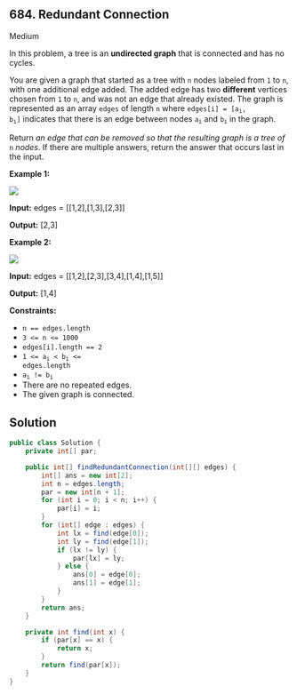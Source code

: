 ## 684\. Redundant Connection

Medium

In this problem, a tree is an **undirected graph** that is connected and has no cycles.

You are given a graph that started as a tree with `n` nodes labeled from `1` to `n`, with one additional edge added. The added edge has two **different** vertices chosen from `1` to `n`, and was not an edge that already existed. The graph is represented as an array `edges` of length `n` where <code>edges[i] = [a<sub>i</sub>, b<sub>i</sub>]</code> indicates that there is an edge between nodes <code>a<sub>i</sub></code> and <code>b<sub>i</sub></code> in the graph.

Return _an edge that can be removed so that the resulting graph is a tree of_ `n` _nodes_. If there are multiple answers, return the answer that occurs last in the input.

**Example 1:**

![](https://assets.leetcode.com/uploads/2021/05/02/reduntant1-1-graph.jpg)

**Input:** edges = \[\[1,2],[1,3],[2,3]]

**Output:** [2,3]

**Example 2:**

![](https://assets.leetcode.com/uploads/2021/05/02/reduntant1-2-graph.jpg)

**Input:** edges = \[\[1,2],[2,3],[3,4],[1,4],[1,5]]

**Output:** [1,4]

**Constraints:**

*   `n == edges.length`
*   `3 <= n <= 1000`
*   `edges[i].length == 2`
*   <code>1 <= a<sub>i</sub> < b<sub>i</sub> <= edges.length</code>
*   <code>a<sub>i</sub> != b<sub>i</sub></code>
*   There are no repeated edges.
*   The given graph is connected.

## Solution

```java
public class Solution {
    private int[] par;

    public int[] findRedundantConnection(int[][] edges) {
        int[] ans = new int[2];
        int n = edges.length;
        par = new int[n + 1];
        for (int i = 0; i < n; i++) {
            par[i] = i;
        }
        for (int[] edge : edges) {
            int lx = find(edge[0]);
            int ly = find(edge[1]);
            if (lx != ly) {
                par[lx] = ly;
            } else {
                ans[0] = edge[0];
                ans[1] = edge[1];
            }
        }
        return ans;
    }

    private int find(int x) {
        if (par[x] == x) {
            return x;
        }
        return find(par[x]);
    }
}
```